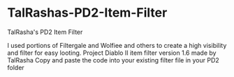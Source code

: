 # TalRashas-PD2-Item-Filter
TalRasha's PD2 Item Filter

I used portions of Filtergale and Wolfiee and others to create a high visibility and filter for easy looting.
Project Diablo II item filter version 1.6 made by TalRasha
Copy and paste the code into your existing filter file in your PD2 folder 
